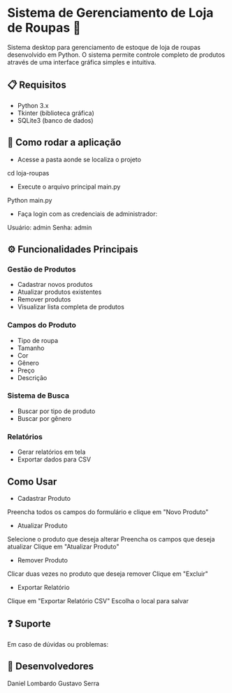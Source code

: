 # Sistema de Gerenciamento de Loja de Roupas 👕

Sistema desktop para gerenciamento de estoque de loja de roupas desenvolvido em Python. O sistema permite controle completo de produtos através de uma interface gráfica simples e intuitiva.

## 📋 Requisitos
- Python 3.x
- Tkinter (biblioteca gráfica)
- SQLite3 (banco de dados)

## 🚀 Como rodar a aplicação

- Acesse a pasta aonde se localiza o projeto

cd loja-roupas

- Execute o arquivo principal main.py 

Python main.py

- Faça login com as credenciais de administrador:

Usuário: admin
Senha: admin

## ⚙️ Funcionalidades Principais

### Gestão de Produtos

- Cadastrar novos produtos
- Atualizar produtos existentes
- Remover produtos
- Visualizar lista completa de produtos

### Campos do Produto

- Tipo de roupa
- Tamanho
- Cor
- Gênero
- Preço
- Descrição

### Sistema de Busca

- Buscar por tipo de produto
- Buscar por gênero

### Relatórios

- Gerar relatórios em tela
- Exportar dados para CSV

## Como Usar

- Cadastrar Produto

Preencha todos os campos do formulário e clique em "Novo Produto"

- Atualizar Produto

Selecione o produto que deseja alterar
Preencha os campos que deseja atualizar
Clique em "Atualizar Produto"

- Remover Produto

Clicar duas vezes no produto que deseja remover
Clique em "Excluir"

- Exportar Relatório

Clique em "Exportar Relatório CSV"
Escolha o local para salvar

## ❓ Suporte
Em caso de dúvidas ou problemas:

## 👥 Desenvolvedores
Daniel Lombardo
Gustavo Serra